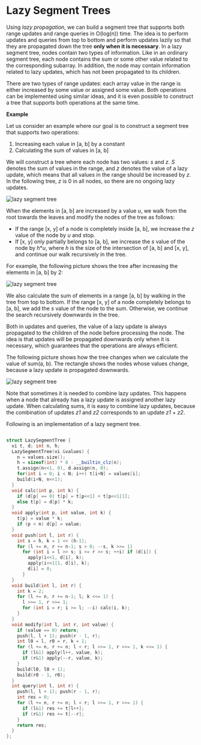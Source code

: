 # Lazy Segment Trees

Using _lazy propagation_, we can build a segment tree that supports both range updates and range queries in O(log(n)) time. The idea is to perform updates and queries from top to bottom and perform updates lazily so that they are propagated
down the tree **only when it is necessary**. In a lazy segment tree, nodes contain two types of information. Like in an ordinary segment tree, each node contains the sum or some other value related to the corresponding subarray. In addition, the node may contain information related to lazy updates, which has not been propagated to its children.

There are two types of range updates: each array value in the range is either increased by some value or assigned some value. Both operations can be implemented using similar ideas, and it is even possible to construct a tree that supports both operations at the same time.

**Example**

Let us consider an example where our goal is to construct a segment tree that supports two operations:
1) Increasing each value in [a, b] by a constant
2) Calculating the sum of values in [a, b]

We will construct a tree where each node has two values: _s_ and _z_. _S_ denotes the sum of values in the range, and _z_ denotes the value of a lazy update, which means that all values in the range should be increased by _z_. In the following tree, _z_ is 0 in all nodes, so there are no ongoing lazy updates.

![lazy segment tree](https://i.imgur.com/aYJsNte.png)

When the elements in [a, b] are increased by a value _u_, we walk from the root towards the leaves and modify the nodes of the tree as follows:
- If the range [x, y] of a node is completely inside [a, b], we increase the _z_ value of the node by _u_ and stop.
- If [x, y] only partially belongs to [a, b], we increase the _s_ value of the node by _h_\*_u_, where _h_ is the size of the intersection of [a, b] and [x, y], and continue our walk recursively in the tree.

For example, the following picture shows the tree after increasing the elements in [a, b] by 2:

![lazy segment tree](https://i.imgur.com/K7CHGz0.png)

We also calculate the sum of elements in a range [a, b] by walking in the tree from top to bottom. If the range [x, y] of a node completely belongs to [a, b], we add the _s_ value of the node to the sum. Otherwise, we continue the search recursively downwards in the tree.

Both in updates and queries, the value of a lazy update is always propagated to the children of the node before processing the node. The idea is that updates will be propagated downwards only when it is necessary, which guarantees that the operations are always efficient.

The following picture shows how the tree changes when we calculate the value of sum(a, b). The rectangle shows the nodes whose values change, because a lazy update is propagated downwards.

![lazy segment tree](https://i.imgur.com/d0N6YB7.png)

Note that sometimes it is needed to combine lazy updates. This happens when a node that already has a lazy update is assigned another lazy update. When calculating sums, it is easy to combine lazy updates, because the combination of updates _z1_ and _z2_ corresponds to an update _z1 + z2_.

Following is an implementation of a lazy segment tree.

```cpp

struct LazySegmentTree {
  vi t, d; int n, h;
  LazySegmentTree(vi &values) {
    n = values.size();
    h = sizeof(int) * 8 - __builtin_clz(n);
    t.assign(n<<1, 0), d.assign(n, 0);
    for(int i = 0; i < N; i++) t[i+N] = values[i];
    build(i+N, n<<1);
  }
  void calc(int p, int k) {
    if (d[p] == 0) t[p] = t[p<<1] + t[p<<1|1];
    else t[p] = d[p] * k;
  }
  void apply(int p, int value, int k) {
    t[p] = value * k;
    if (p < n) d[p] = value;
  }
  void push(int l, int r) {
    int s = h, k = 1 << (h-1);
    for (l += n, r += n-1; s > 0; --s, k >>= 1)
      for (int i = l >> s; i <= r >> s; ++i) if (d[i]) {
        apply(i<<1, d[i], k);
        apply(i<<1|1, d[i], k);
        d[i] = 0;
      }
  }
  void build(int l, int r) {
    int k = 2;
    for (l += n, r += n-1; l; k <<= 1) {
      l >>= 1, r >>= 1;
      for (int i = r; i >= l; --i) calc(i, k);
    }
  }
  void modify(int l, int r, int value) {
    if (value == 0) return;
    push(l, l + 1); push(r - 1, r);
    int l0 = l, r0 = r, k = 1;
    for (l += n, r += n; l < r; l >>= 1, r >>= 1, k <<= 1) {
      if (l&1) apply(l++, value, k);
      if (r&1) apply(--r, value, k);
    }
    build(l0, l0 + 1);
    build(r0 - 1, r0);
  }
  int query(int l, int r) {
    push(l, l + 1); push(r - 1, r);
    int res = 0;
    for (l += n, r += n; l < r; l >>= 1, r >>= 1) {
      if (l&1) res += t[l++];
      if (r&1) res += t[--r];
    }
    return res;
  }
};
```
